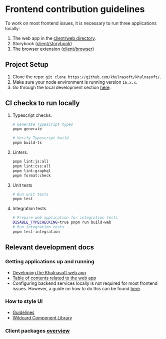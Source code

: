 # Frontend contribution guidelines

To work on most frontend issues, it is necessary to run three applications locally:

1. The web app in the [client/web directory](https://github.com/khulnasoft/khulnasoft/tree/main/client/web).
2. Storybook ([client/storybook](https://github.com/khulnasoft/khulnasoft/tree/main/client/storybook))
3. The browser extension ([client/browser](https://github.com/khulnasoft/khulnasoft/tree/main/client/browser))

## Project Setup

1. Clone the repo: `git clone https://github.com/khulnasoft/khulnasoft/`.
2. Make sure your node environment is running version `16.x.x`.
3. Go through the local development section [here](https://docs.khulnasoft.com/dev/background-information/web/web_app#local-development).

## CI checks to run locally

1. Typescript checks.

    ```sh
    # Generate Typescript types
    pnpm generate

    # Verify Typescript build
    pnpm build-ts
    ```

2. Linters.

    ```sh
    pnpm lint:js:all
    pnpm lint:css:all
    pnpm lint:graphql
    pnpm format:check
    ```

3. Unit tests

    ```sh
    # Run unit tests
    pnpm test
    ```

4. Integration tests

    ```sh
    # Prepare web application for integration tests
    DISABLE_TYPECHECKING=true pnpm run build-web
    # Run integration tests
    pnpm test-integration
    ```

## Relevant development docs

### Getting applications up and running

- [Developing the Khulnasoft web app](https://docs.khulnasoft.com/dev/background-information/web/web_app#commands)
- [Table of contents related to the web app](https://docs.khulnasoft.com/dev/background-information/web)
- Configuring backend services locally is not required for most frontend issues. However, a guide on how to do this can be found [here](https://docs.khulnasoft.com/dev/getting-started).

### How to style UI

- [Guidelines](https://docs.khulnasoft.com/dev/background-information/web/styling)
- [Wildcard Component Library](https://docs.khulnasoft.com/dev/background-information/web/wildcard)

### Client packages [overview](https://github.com/khulnasoft/khulnasoft/blob/main/client/README.md)
